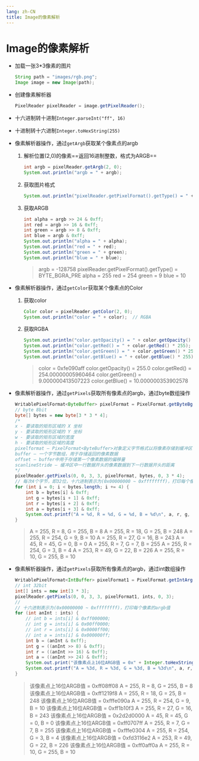 ```yaml
---
lang: zh-CN
title: Image的像素解析
---
```



# Image的像素解析

* 加载一张3*3像素的图片
  
  ```java
  String path = "images/rgb.png";  
  Image image = new Image(path);
  ```
  
* 创建像素解析器
  
  ```java
  PixelReader pixelReader = image.getPixelReader();
  ```
  
* 十六进制转十进制`Integer.parseInt("ff", 16)`
* 十进制转十六进制`Integer.toHexString(255)`
* 像素解析器操作，通过`getArgb`获取某个像素点的argb
  1. 解析位置(2,0)的像素==返回16进制整数，格式为ARGB==
    
     ```java
     int argb = pixelReader.getArgb(2, 0);   
     System.out.println("argb = " + argb);
     ```
     
  2. 获取图片格式
    
     ```java
     System.out.println("pixelReader.getPixelFormat().getType() = " + pixelReader.getPixelFormat().getType());
     ```
     
  3. 获取ARGB
    
     ```java
     int alpha = argb >> 24 & 0xff;  
     int red = argb >> 16 & 0xff;  
     int green = argb >> 8 & 0xff;  
     int blue = argb & 0xff;  
     System.out.println("alpha = " + alpha);  
     System.out.println("red = " + red);  
     System.out.println("green = " + green);  
     System.out.println("blue = " + blue);
     ```
     
     > argb = -128758
     > pixelReader.getPixelFormat().getType() = BYTE_BGRA_PRE
     > alpha = 255
     > red = 254
     > green = 9
     > blue = 10

* 像素解析器操作，通过`getColor`获取某个像素点的Color
  1. 获取color
    
     ```java
     Color color = pixelReader.getColor(2, 0);  
     System.out.println("color = " + color);  // RGBA
     ```
     
  2. 获取RGBA
    
     ```java
     System.out.println("color.getOpacity() = " + color.getOpacity() * 255);  
     System.out.println("color.getRed() = " + color.getRed() * 255);  
     System.out.println("color.getGreen() = " + color.getGreen() * 255);  
     System.out.println("color.getBlue() = " + color.getBlue() * 255);
     ```
     
     > color = 0xfe090aff
     > color.getOpacity() = 255.0
     > color.getRed() = 254.00000005960464
     > color.getGreen() = 9.000000413507223
     > color.getBlue() = 10.000000353902578

* 像素解析器操作，通过`getPixels`获取所有像素点的argb，通过byte数组操作
  
    ```java
    WritablePixelFormat<ByteBuffer> pixelFormat = PixelFormat.getByteBgraPreInstance();  
    // byte 8bit  
    byte[] bytes = new byte[3 * 3 * 4];  
    /*  
    x - 要读取的矩形区域的 X 坐标  
    y - 要读取的矩形区域的 Y 坐标  
    w - 要读取的矩形区域的宽度  
    h - 要读取的矩形区域的高度  
    pixelformat – PixelFormat<ByteBuffer>对象定义字节格式以将像素存储到缓冲区中  
    buffer – 一个字节数组，用于存储返回的像素数据  
    offset – buffer中用于存储第一个像素数据的偏移量  
    scanlineStride – 缓冲区中一行数据开头的像素数据到下一行数据开头的距离  
    */  
    pixelReader.getPixels(0, 0, 3, 3, pixelFormat, bytes, 0, 3 * 4);  
    // 每次4个字节，即32位，十六进制表示为(0x00000000 ~ 0xffffffff)，打印每个像素的argb值  
    for (int i = 0; i < bytes.length; i += 4) {  
        int b = bytes[i] & 0xff;  
        int g = bytes[i + 1] & 0xff;  
        int r = bytes[i + 2] & 0xff;  
        int a = bytes[i + 3] & 0xff;  
        System.out.printf("A = %d, R = %d, G = %d, B = %d\n", a, r, g, b);  
    }
    ```
    
    > A = 255, R = 8, G = 255, B = 8
    > A = 255, R = 18, G = 25, B = 248
    > A = 255, R = 254, G = 9, B = 10
    > A = 255, R = 27, G = 16, B = 243
    > A = 45, R = 45, G = 0, B = 0
    > A = 255, R = 7, G = 7, B = 255
    > A = 255, R = 254, G = 3, B = 4
    > A = 253, R = 49, G = 22, B = 226
    > A = 255, R = 10, G = 255, B = 10
* 像素解析器操作，通过`getPixels`获取所有像素点的argb，通过int数组操作
  
    ```java
    WritablePixelFormat<IntBuffer> pixelFormat1 = PixelFormat.getIntArgbPreInstance();  
    // int 32bit  
    int[] ints = new int[3 * 3];  
    pixelReader.getPixels(0, 0, 3, 3, pixelFormat1, ints, 0, 3);  
    //  
    // 十六进制表示为(0x00000000 ~ 0xffffffff)，打印每个像素的argb值  
    for (int anInt : ints) {  
        // int b = ints[i] & 0xff000000;  
        // int g = ints[i] & 0x00ff0000;  
        // int r = ints[i] & 0x0000ff00;  
        // int a = ints[i] & 0x000000ff;  
        int b = (anInt & 0xff);  
        int g = ((anInt >> 8) & 0xff);  
        int r = ((anInt >> 16) & 0xff);  
        int a = ((anInt >> 24) & 0xff);  
        System.out.print("该像素点上16位ARGB值 = 0x" + Integer.toHexString(anInt) + " ");  
        System.out.printf("A = %3d, R = %3d, G = %3d, B = %3d\n", a, r, g, b);  
    }
    ```
    
    > 该像素点上16位ARGB值 = 0xff08ff08 A = 255, R =   8, G = 255, B =   8
    > 该像素点上16位ARGB值 = 0xff1219f8 A = 255, R =  18, G =  25, B = 248
    > 该像素点上16位ARGB值 = 0xfffe090a A = 255, R = 254, G =   9, B =  10
    > 该像素点上16位ARGB值 = 0xff1b10f3 A = 255, R =  27, G =  16, B = 243
    > 该像素点上16位ARGB值 = 0x2d2d0000 A =  45, R =  45, G =   0, B =   0
    > 该像素点上16位ARGB值 = 0xff0707ff A = 255, R =   7, G =   7, B = 255
    > 该像素点上16位ARGB值 = 0xfffe0304 A = 255, R = 254, G =   3, B =   4
    > 该像素点上16位ARGB值 = 0xfd3116e2 A = 253, R =  49, G =  22, B = 226
    > 该像素点上16位ARGB值 = 0xff0aff0a A = 255, R =  10, G = 255, B =  10

